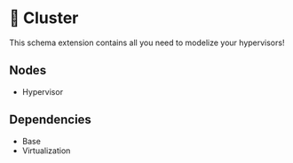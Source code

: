 # 🧩 Cluster

This schema extension contains all you need to modelize your hypervisors!

## Nodes

- Hypervisor

## Dependencies

- Base
- Virtualization
